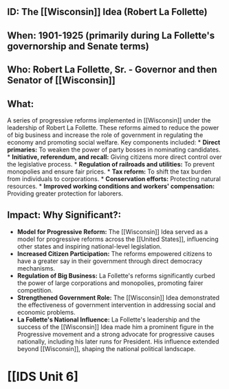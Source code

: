 ## ID: The [[Wisconsin]] Idea (Robert La Follette)

## When: 1901-1925 (primarily during La Follette's governorship and Senate terms)

## Who: Robert La Follette, Sr. - Governor and then Senator of [[Wisconsin]]

## What: 
A series of progressive reforms implemented in [[Wisconsin]] under the leadership of Robert La Follette.  These reforms aimed to reduce the power of big business and increase the role of government in regulating the economy and promoting social welfare.  Key components included:
    * **Direct primaries:**  To weaken the power of party bosses in nominating candidates.
    * **Initiative, referendum, and recall:**  Giving citizens more direct control over the legislative process.
    * **Regulation of railroads and utilities:**  To prevent monopolies and ensure fair prices.
    * **Tax reform:**  To shift the tax burden from individuals to corporations.
    * **Conservation efforts:**  Protecting natural resources.
    * **Improved working conditions and workers' compensation:**  Providing greater protection for laborers.


## Impact: Why Significant?:
* **Model for Progressive Reform:** The [[Wisconsin]] Idea served as a model for progressive reforms across the [[United States]], influencing other states and inspiring national-level legislation.
* **Increased Citizen Participation:** The reforms empowered citizens to have a greater say in their government through direct democracy mechanisms.
* **Regulation of Big Business:**  La Follette's reforms significantly curbed the power of large corporations and monopolies, promoting fairer competition.
* **Strengthened Government Role:** The [[Wisconsin]] Idea demonstrated the effectiveness of government intervention in addressing social and economic problems.
* **La Follette's National Influence:** La Follette's leadership and the success of the [[Wisconsin]] Idea made him a prominent figure in the Progressive movement and a strong advocate for progressive causes nationally, including his later runs for President.  His influence extended beyond [[Wisconsin]], shaping the national political landscape.

# [[IDS Unit 6]